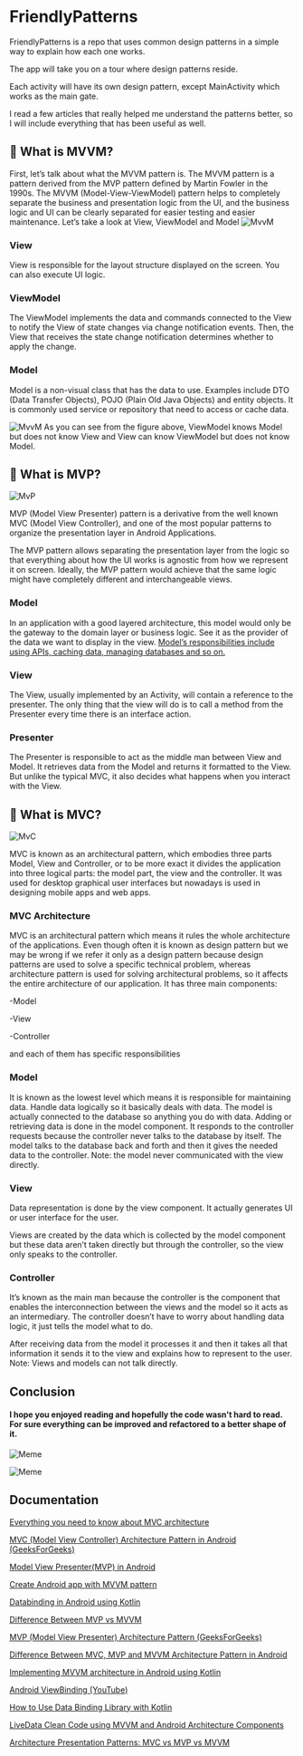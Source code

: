 
# FriendlyPatterns

FriendlyPatterns is a repo that uses common design patterns in a simple way to explain how each one works.

The app will take you on a tour where design patterns reside.

Each activity will have its own design pattern, except MainActivity which works as the main gate.

I read a few articles that really helped me understand the patterns better, so I will include everything that has been useful as well.


## 🧐 What is MVVM?


First, let’s talk about what the MVVM pattern is. The MVVM pattern is a pattern derived from the MVP pattern defined by Martin Fowler in the 1990s. The MVVM (Model-View-ViewModel) pattern helps to completely separate the business and presentation logic from the UI, and the business logic and UI can be clearly separated for easier testing and easier maintenance. Let’s take a look at View, ViewModel and Model
![MvvM](https://raw.githubusercontent.com/allefsousa/BooksMvvm/master/mvv.png)





### View
View is responsible for the layout structure displayed on the screen. You can also execute UI logic.

### ViewModel
The ViewModel implements the data and commands connected to the View to notify the View of state changes via change notification events. Then, the View that receives the state change notification determines whether to apply the change.

### Model
Model is a non-visual class that has the data to use. Examples include DTO (Data Transfer Objects), POJO (Plain Old Java Objects) and entity objects. It is commonly used service or repository that need to access or cache data.

![MvvM](https://miro.medium.com/max/624/0*Qw-h-PYmfW2aajb_.png)
As you can see from the figure above, ViewModel knows Model but does not know View and View can know ViewModel but does not know Model.
## 🧐 What is MVP?

![MvP](https://miro.medium.com/max/778/0*8ps4RHy13puZY4dK.png)


MVP (Model View Presenter) pattern is a derivative from the well known MVC (Model View Controller), and one of the most popular patterns to organize the presentation layer in Android Applications.


The MVP pattern allows separating the presentation layer from the logic so that everything about how the UI works is agnostic from how we represent it on screen. Ideally, the MVP pattern would achieve that the same logic might have completely different and interchangeable views.



### Model
In an application with a good layered architecture, this model would only be the gateway to the domain layer or business logic. See it as the provider of the data we want to display in the view. 
[Model’s responsibilities include using APIs, caching data, managing databases and so on.](https://medium.com/cr8resume/make-you-hand-dirty-with-mvp-model-view-presenter-eab5b5c16e42)



### View
The View, usually implemented by an Activity, will contain a reference to the presenter. The only thing that the view will do is to call a method from the Presenter every time there is an interface action.


### Presenter
The Presenter is responsible to act as the middle man between View and Model. It retrieves data from the Model and returns it formatted to the View. But unlike the typical MVC, it also decides what happens when you interact with the View.

## 🧐 What is MVC?

![MvC](https://user.oc-static.com/upload/2017/09/23/15061210216859_MVC%20Flow%20Diagram.jpeg)

MVC is known as an architectural pattern, which embodies three parts Model, View and Controller, or to be more exact it divides the application into three logical parts: the model part, the view and the controller. It was used for desktop graphical user interfaces but nowadays is used in designing mobile apps and web apps.


### MVC Architecture
MVC is an architectural pattern which means it rules the whole architecture of the applications. Even though often it is known as design pattern but we may be wrong if we refer it only as a design pattern because design patterns are used to solve a specific technical problem, whereas architecture pattern is used for solving architectural problems, so it affects the entire architecture of our application.
It has three main components:

-Model

-View

-Controller

and each of them has specific responsibilities


### Model
It is known as the lowest level which means it is responsible for maintaining data. Handle data logically so it basically deals with data. The model is actually connected to the database so anything you do with data. Adding or retrieving data is done in the model component. It responds to the controller requests because the controller never talks to the database by itself. The model talks to the database back and forth and then it gives the needed data to the controller. Note: the model never communicated with the view directly.


### View
Data representation is done by the view component. It actually generates UI or user interface for the user.

Views are created by the data which is collected by the model component but these data aren’t taken directly but through the controller, so the view only speaks to the controller.


### Controller
It’s known as the main man because the controller is the component that enables the interconnection between the views and the model so it acts as an intermediary. The controller doesn’t have to worry about handling data logic, it just tells the model what to do.

After receiving data from the model it processes it and then it takes all that information it sends it to the view and explains how to represent to the user. Note: Views and models can not talk directly.
## Conclusion

#### I hope you enjoyed reading and hopefully the code wasn't hard to read. For sure everything can be improved and refactored to a better shape of it.
![Meme](https://imgflip.com/s/meme/Leonardo-Dicaprio-Cheers.jpg)


![Meme](https://www.freecodecamp.org/news/content/images/size/w2000/2019/07/design-patterns-everywhere.jpg)

## Documentation

[Everything you need to know about MVC architecture](https://towardsdatascience.com/everything-you-need-to-know-about-mvc-architecture-3c827930b4c1)

[MVC (Model View Controller) Architecture Pattern in Android (GeeksForGeeks)](https://www.geeksforgeeks.org/mvc-model-view-controller-architecture-pattern-in-android-with-example/)

[Model View Presenter(MVP) in Android](https://medium.com/cr8resume/make-you-hand-dirty-with-mvp-model-view-presenter-eab5b5c16e42)

[Create Android app with MVVM pattern](https://medium.com/hongbeomi-dev/create-android-app-with-mvvm-pattern-simply-using-android-architecture-component-529d983eaabe)

[Databinding in Android using Kotlin](https://www.section.io/engineering-education/how-to-use-databinding-in-android-using-kotlin/)

[Difference Between MVP vs MVVM](https://www.educba.com/mvp-vs-mvvm/)

[MVP (Model View Presenter) Architecture Pattern (GeeksForGeeks)](https://www.geeksforgeeks.org/mvp-model-view-presenter-architecture-pattern-in-android-with-example/)

[Difference Between MVC, MVP and MVVM Architecture Pattern in Android](https://www.geeksforgeeks.org/difference-between-mvc-mvp-and-mvvm-architecture-pattern-in-android/)

[Implementing MVVM architecture in Android using Kotlin](https://www.section.io/engineering-education/implementing-mvvm-architecture-in-android-using-kotlin/)

[Android ViewBinding (YouTube)](https://www.youtube.com/watch?v=z0F2QTAKsWU)

[How to Use Data Binding Library with Kotlin](https://www.moveoapps.com/blog/how-to-use-data-binding-library-with-kotlin-a-step-by-step-guide/)

[LiveData Clean Code using MVVM and Android Architecture Components](https://medium.com/android-news/lets-keep-activity-dumb-using-livedata-53468ed0dc1f)

[Architecture Presentation Patterns: MVC vs MVP vs MVVM](https://www.thirdrocktechkno.com/blog/architecture-presentation-patterns-mvc-vs-mvp-vs-mvvm/)

